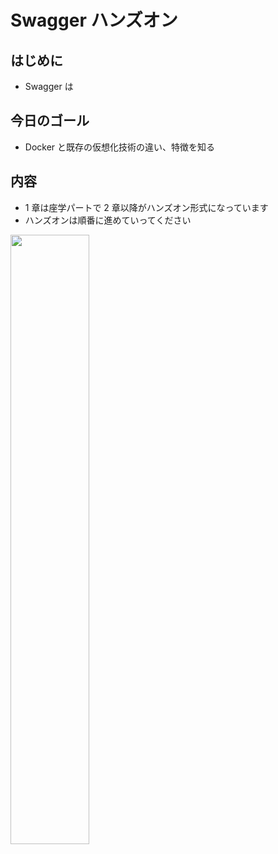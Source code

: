# Swagger ハンズオン

## はじめに

- Swagger は

## 今日のゴール

- Docker と既存の仮想化技術の違い、特徴を知る

## 内容

- 1 章は座学パートで 2 章以降がハンズオン形式になっています
- ハンズオンは順番に進めていってください

<img src="/images/logo.png" width="50%">
